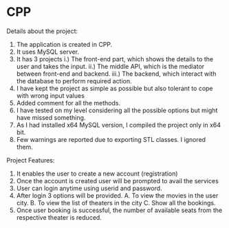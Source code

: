 # CPP
Details about the project:
1. The application is created in CPP.
2. It uses MySQL server.
3. It has 3 projects
    i.) The front-end part, which shows the details to the user and takes the input.
    ii.) The middle API, which is the mediator between front-end and backend.
   iii.) The backend, which interact with the database to perform required action.
4. I have kept the project as simple as possible but also tolerant to cope with wrong  input values
5. Added comment for all the methods.
6. I have tested on my level considering all the possible options but might have missed something.
7. As I had installed x64 MySQL version, I compiled the project only in x64 bit.
8. Few warnings are reported due to exporting STL classes. I ignored them.

Project Features:
1. It enables the user to create a new account (registration)
2. Once the account is created user will be prompted to avail the services
3. User can login anytime using userid and password.
4. After login 3 options will be provided. 
      A. To view the movies in the user city. 
      B. To view the list of theaters in the city
      C. Show all the bookings.
5. Once user booking is successful, the number of available seats from the respective theater is reduced.
